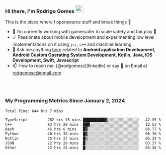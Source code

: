 
### Hi there, I'm Rodrigo Gomes <img src="https://media.giphy.com/media/hvRJCLFzcasrR4ia7z/giphy.gif" width="25px">
This is the place where I opensource stuff and break things 🤣
- 🔭 I’m currently working with gamersafer to scale safety and fair play 💜
- ☄️ Passionate about mobile development and experimenting low level implementations on it using `jsi`, `c++` and machine learning
- 💬 Ask me anything [here](https://github.com/rodgomesc/rodgomesc/issues) related to <b>Android application Development, Android Custom Operating System Development, Kotlin, Java, iOS Development, Swift, Javascript</b>
- 📫 How to reach me: [@rodgomesc][linkedin] or say 👋 on Email at [rodgomesc@gmail.com](mailto:rodgomesc@gmail.com)


<br/>

<!-- 
<picture>
  <img src="/github-metrics.svg" alt="Metrics">
</picture>
-->

</br>

### My Programming Metrics Since January 2, 2024 


<!--START_SECTION:waka-->

```txt
Total Time: 644 hrs 7 mins

TypeScript         282 hrs 15 mins ██████████▓░░░░░░░░░░░░░░   42.35 %
C++                83 hrs 29 mins  ███░░░░░░░░░░░░░░░░░░░░░░   12.53 %
Bash               45 hrs 8 mins   █▓░░░░░░░░░░░░░░░░░░░░░░░   06.77 %
Python             40 hrs 38 mins  █▓░░░░░░░░░░░░░░░░░░░░░░░   06.10 %
Kotlin             35 hrs 37 mins  █▒░░░░░░░░░░░░░░░░░░░░░░░   05.34 %
JSON               22 hrs 28 mins  █░░░░░░░░░░░░░░░░░░░░░░░░   03.37 %
Other              22 hrs 24 mins  █░░░░░░░░░░░░░░░░░░░░░░░░   03.36 %
```

<!--END_SECTION:waka-->
